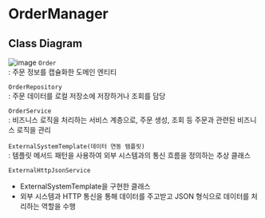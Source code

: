 # OrderManager

## Class Diagram
![image](https://github.com/user-attachments/assets/ef9a20f9-285c-4e0a-a080-f11ba3979729)
`Order`      
: 주문 정보를 캡슐화한 도메인 엔티티   
   
`OrderRepository`   
: 주문 데이터를 로컬 저장소에 저장하거나 조회를 담당   
   
`OrderService`   
: 비즈니스 로직을 처리하는 서비스 계층으로, 주문 생성, 조회 등 주문과 관련된 비즈니스 로직을 관리   
   
`ExternalSystemTemplate(데이터 연동 템플릿)`   
: 템플릿 메서드 패턴을 사용하여 외부 시스템과의 통신 흐름을 정의하는 추상 클래스   
   
`ExternalHttpJsonService`
- ExternalSystemTemplate을 구현한 클래스
- 외부 시스템과 HTTP 통신을 통해 데이터를 주고받고 JSON 형식으로 데이터를 처리하는 역할을 수행    

